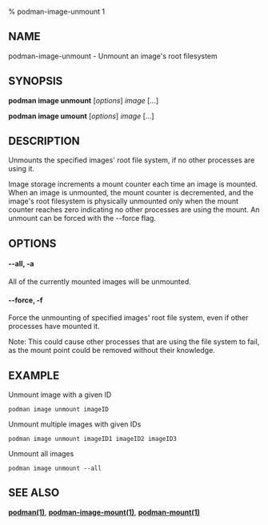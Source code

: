% podman-image-unmount 1

## NAME

podman\-image\-unmount - Unmount an image's root filesystem

## SYNOPSIS

**podman image unmount** [*options*] _image_ [...]

**podman image umount** [*options*] _image_ [...]

## DESCRIPTION

Unmounts the specified images' root file system, if no other processes
are using it.

Image storage increments a mount counter each time an image is mounted.
When an image is unmounted, the mount counter is decremented, and the
image's root filesystem is physically unmounted only when the mount
counter reaches zero indicating no other processes are using the mount.
An unmount can be forced with the --force flag.

## OPTIONS

#### **--all**, **-a**

All of the currently mounted images will be unmounted.

#### **--force**, **-f**

Force the unmounting of specified images' root file system, even if other
processes have mounted it.

Note: This could cause other processes that are using the file system to fail,
as the mount point could be removed without their knowledge.

## EXAMPLE

Unmount image with a given ID

```
podman image unmount imageID
```

Unmount multiple images with given IDs

```
podman image unmount imageID1 imageID2 imageID3
```

Unmount all images

```
podman image unmount --all
```

## SEE ALSO

**[podman(1)](podman.1.md)**, **[podman-image-mount(1)](podman-image-mount.1.md)**, **[podman-mount(1)](podman-mount.1.md)**
